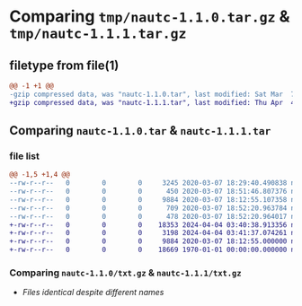 # Comparing `tmp/nautc-1.1.0.tar.gz` & `tmp/nautc-1.1.1.tar.gz`

## filetype from file(1)

```diff
@@ -1 +1 @@
-gzip compressed data, was "nautc-1.1.0.tar", last modified: Sat Mar  7 18:52:20 2020, max compression
+gzip compressed data, was "nautc-1.1.1.tar", last modified: Thu Apr  4 03:41:37 2024, max compression
```

## Comparing `nautc-1.1.0.tar` & `nautc-1.1.1.tar`

### file list

```diff
@@ -1,5 +1,4 @@
--rw-r--r--   0        0        0     3245 2020-03-07 18:29:40.490838 nautc-1.1.0/nautc.py
--rw-r--r--   0        0        0      450 2020-03-07 18:51:46.807376 nautc-1.1.0/pyproject.toml
--rw-r--r--   0        0        0     9884 2020-03-07 18:12:55.107358 nautc-1.1.0/txt.gz
--rw-r--r--   0        0        0      709 2020-03-07 18:52:20.963784 nautc-1.1.0/setup.py
--rw-r--r--   0        0        0      478 2020-03-07 18:52:20.964017 nautc-1.1.0/PKG-INFO
+-rw-r--r--   0        0        0    18353 2024-04-04 03:40:38.913356 nautc-1.1.1/README.md
+-rw-r--r--   0        0        0     3198 2024-04-04 03:41:37.074261 nautc-1.1.1/pyproject.toml
+-rw-r--r--   0        0        0     9884 2020-03-07 18:12:55.000000 nautc-1.1.1/txt.gz
+-rw-r--r--   0        0        0    18669 1970-01-01 00:00:00.000000 nautc-1.1.1/PKG-INFO
```

### Comparing `nautc-1.1.0/txt.gz` & `nautc-1.1.1/txt.gz`

 * *Files identical despite different names*

